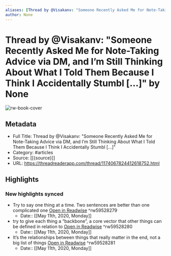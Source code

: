 ```yaml
---
aliases: [Thread by @Visakanv: "Someone Recently Asked Me for Note-Taking Advice via DM, and I’m Still Thinking About What I Told Them Because I Think I Accidentally Stumbl […]", Thread by @Visakanv: "Someone Recently Asked Me for Note-Taking Advice via DM, and I’m Still Thinking About What I Told Them Because I Think I Accidentally Stumbl […]"]
author: None
---
```

# Thread by @Visakanv: "Someone Recently Asked Me for Note-Taking Advice via DM, and I’m Still Thinking About What I Told Them Because I Think I Accidentally Stumbl […]" by None

![rw-book-cover](https://readwise-assets.s3.amazonaws.com/static/images/article4.6bc1851654a0.png)

## Metadata

- Full Title: Thread by @Visakanv: "Someone Recently Asked Me for Note-Taking Advice via DM, and I’m Still Thinking About What I Told Them Because I Think I Accidentally Stumbl […]"
- Category: #articles
- Source: [[{source}]]
- URL: https://threadreaderapp.com/thread/1174067824412618752.html

## Highlights
### New highlights synced
- Try to say one thing at a time. Two sentences are better than one complicated one [Open in Readwise](https://readwise.io/open/59528279) ^rw59528279
    - Date:: [[May 11th, 2020, Monday]]
- try to give each thing a “backbone”, a core vector that other things can be defined in relation to [Open in Readwise](https://readwise.io/open/59528280) ^rw59528280
    - Date:: [[May 11th, 2020, Monday]]
- It’s the relationships between things that really matter in the end, not a big list of things [Open in Readwise](https://readwise.io/open/59528281) ^rw59528281
    - Date:: [[May 11th, 2020, Monday]]
